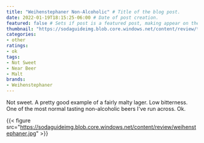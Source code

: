 ```yaml
---
title: "Weihenstephaner Non-Alcoholic" # Title of the blog post.
date: 2022-01-19T18:15:25-06:00 # Date of post creation.
featured: false # Sets if post is a featured post, making appear on the home page side bar.
thumbnail: "https://sodaguideimg.blob.core.windows.net/content/review/thumbs/weihenstephaner.jpg" # Sets thumbnail image appearing inside card on homepage.
categories:
- other
ratings:
- ok
tags:
- Not Sweet
- Near Beer
- Malt
brands:
- Weihenstephaner
---
```


Not sweet. A pretty good example of a fairly malty lager. Low bitterness. One of the most normal tasting non-alcoholic beers I've run across. Ok.

{{< figure src="https://sodaguideimg.blob.core.windows.net/content/review/weihenstephaner.jpg" >}}